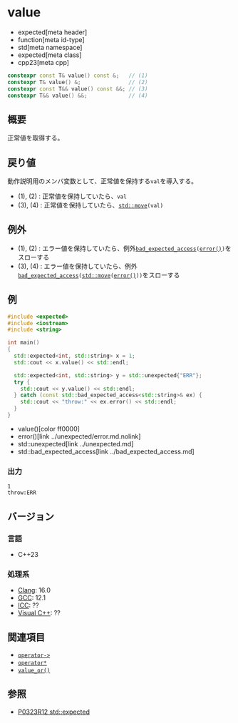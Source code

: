 # value
* expected[meta header]
* function[meta id-type]
* std[meta namespace]
* expected[meta class]
* cpp23[meta cpp]

```cpp
constexpr const T& value() const &;   // (1)
constexpr T& value() &;               // (2)
constexpr const T&& value() const &&; // (3)
constexpr T&& value() &&;             // (4)
```

## 概要
正常値を取得する。


## 戻り値
動作説明用のメンバ変数として、正常値を保持する`val`を導入する。

- (1), (2) : 正常値を保持していたら、`val`
- (3), (4) : 正常値を保持していたら、[`std::move`](/reference/utility/move.md)`(val)`


## 例外
- (1), (2) : エラー値を保持していたら、例外[`bad_expected_access`](../bad_expected_access.md)`(`[`error()`](error.md)`)`をスローする
- (3), (4) : エラー値を保持していたら、例外[`bad_expected_access`](../bad_expected_access.md)`(`[`std::move`](/reference/utility/move.md)`(`[`error()`](error.md)`))`をスローする


## 例
```cpp example
#include <expected>
#include <iostream>
#include <string>

int main()
{
  std::expected<int, std::string> x = 1;
  std::cout << x.value() << std::endl;

  std::expected<int, std::string> y = std::unexpected{"ERR"};
  try {
    std::cout << y.value() << std::endl;
  } catch (const std::bad_expected_access<std::string>& ex) {
    std::cout << "throw:" << ex.error() << std::endl;
  }
}
```
* value()[color ff0000]
* error()[link ../unexpected/error.md.nolink]
* std::unexpected[link ../unexpected.md]
* std::bad_expected_access[link ../bad_expected_access.md]

### 出力
```
1
throw:ERR
```


## バージョン
### 言語
- C++23

### 処理系
- [Clang](/implementation.md#clang): 16.0
- [GCC](/implementation.md#gcc): 12.1
- [ICC](/implementation.md#icc): ??
- [Visual C++](/implementation.md#visual_cpp): ??


## 関連項目
- [`operator->`](op_arrow.md)
- [`operator*`](op_deref.md)
- [`value_or()`](value_or.md)


## 参照
- [P0323R12 std::expected](https://www.open-std.org/jtc1/sc22/wg21/docs/papers/2022/p0323r12.html)
